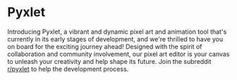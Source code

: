 # Pyxlet
Introducing Pyxlet, a vibrant and dynamic pixel art and animation tool that's currently in its early stages of development, and we're thrilled to have you on board for the exciting journey ahead! Designed with the spirit of collaboration and community involvement, our pixel art editor is your canvas to unleash your creativity and help shape its future. Join the subreddit [r/pyxlet](https://www.reddit.com/r/pyxlet/) to help the development process.
